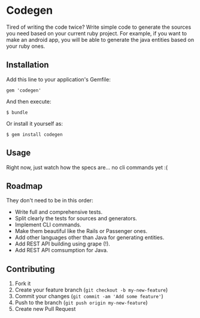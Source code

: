# Codegen

Tired of writing the code twice? Write simple code to generate the sources you need based on your current ruby project.
For example, if you want to make an android app, you will be able to generate the java entities based on your ruby ones.

## Installation

Add this line to your application's Gemfile:

    gem 'codegen'

And then execute:

    $ bundle

Or install it yourself as:

    $ gem install codegen

## Usage

Right now, just watch how the specs are... no cli commands yet :(

## Roadmap

They don't need to be in this order:

- Write full and comprehensive tests.
- Split clearly the tests for sources and generators.
- Implement CLI commands.
- Make them beautiful like the Rails or Passenger ones.
- Add other languages other than Java for generating entities.
- Add REST API building using grape (!).
- Add REST API comsumption for Java.

## Contributing

1. Fork it
2. Create your feature branch (`git checkout -b my-new-feature`)
3. Commit your changes (`git commit -am 'Add some feature'`)
4. Push to the branch (`git push origin my-new-feature`)
5. Create new Pull Request
